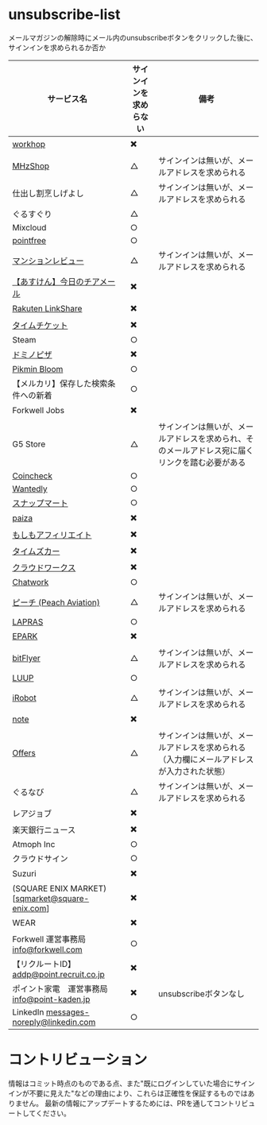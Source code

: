 # unsubscribe-list

メールマガジンの解除時にメール内のunsubscribeボタンをクリックした後に、サインインを求められるか否か

|サービス名|サインインを求めらない|備考|
|---|---|---|
|[workhop](https://workhop.jp/)|✖️||
|[MHzShop](https://m-hz.net/)|△|サインインは無いが、メールアドレスを求められる|
|仕出し割烹しげよし|△|サインインは無いが、メールアドレスを求められる|
|ぐるすぐり|△||
|Mixcloud|○||
|[pointfree](https://www.pointfree.co)|○||
|[マンションレビュー](https://www.mansion-review.jp)|△|サインインは無いが、メールアドレスを求められる|
|[【あすけん】今日のチアメール](https://www.asken.jp/login/?to=/setting/mailmagazine)|✖️||
|[Rakuten LinkShare](https://linkshare.zendesk.com/hc/ja/)|✖️||
|[タイムチケット]()|✖️||
|Steam|○||
|[ドミノピザ]()|✖️||
|[Pikmin Bloom]()|○||
|【メルカリ】保存した検索条件への新着|○||
|Forkwell Jobs|✖️||
|G5 Store|△|サインインは無いが、メールアドレスを求められ、そのメールアドレス宛に届くリンクを踏む必要がある|
|[Coincheck](https://coincheck.com)|○||
|[Wantedly](https://www.wantedly.com)|○||
|[スナップマート](https://snapmart.jp)|○||
|[paiza](https://paiza.jp)|✖️||
|[もしもアフィリエイト](https://af.moshimo.com)|✖️||
|[タイムズカー](https://share.timescar.jp)|✖️||
|[クラウドワークス](https://crowdworks.jp)|✖️||
|[Chatwork](https://go.chatwork.com)|○||
|[ピーチ (Peach Aviation)](https://www.flypeach.com)|△|サインインは無いが、メールアドレスを求められる|
|[LAPRAS](https://lapras.com)|○||
|[EPARK](https://epark.jp)|✖️||
|[bitFlyer](https://bitflyer.com)|△|サインインは無いが、メールアドレスを求められる|
|[LUUP](https://luup.sc)|○||
|[iRobot](https://www.irobot-jp.com)|△|サインインは無いが、メールアドレスを求められる|
|[note](https://note.com)|✖️||
|[Offers](https://offers.jp)|△|サインインは無いが、メールアドレスを求められる（入力欄にメールアドレスが入力された状態）|
|ぐるなび|△|サインインは無いが、メールアドレスを求められる|
|レアジョブ|✖️||
|楽天銀行ニュース|✖️||
|Atmoph Inc|○||
|クラウドサイン|○||
|Suzuri|✖️||
|(SQUARE ENIX MARKET)[sqmarket@square-enix.com]|✖️||
|WEAR|✖️||
|Forkwell 運営事務局 <info@forkwell.com>|○||
|【リクルートID】 <addp@point.recruit.co.jp>|✖️||
|ポイント家電　運営事務局 <info@point-kaden.jp>|✖️|unsubscribeボタンなし|
|LinkedIn <messages-noreply@linkedin.com>|○||

# コントリビューション

情報はコミット時点のものである点、また"既にログインしていた場合にサインインが不要に見えた"などの理由により、これらは正確性を保証するものではありません。
最新の情報にアップデートするためには、PRを通してコントリビュートしてください。
